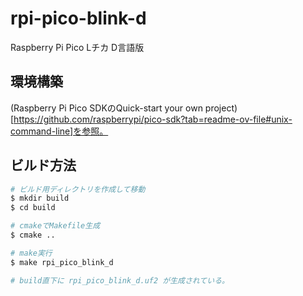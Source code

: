 # rpi-pico-blink-d

Raspberry Pi Pico Lチカ D言語版

## 環境構築

(Raspberry Pi Pico SDKのQuick-start your own project)[https://github.com/raspberrypi/pico-sdk?tab=readme-ov-file#unix-command-line]を参照。

## ビルド方法

```sh
# ビルド用ディレクトリを作成して移動
$ mkdir build
$ cd build

# cmakeでMakefile生成
$ cmake ..

# make実行
$ make rpi_pico_blink_d

# build直下に rpi_pico_blink_d.uf2 が生成されている。
```

